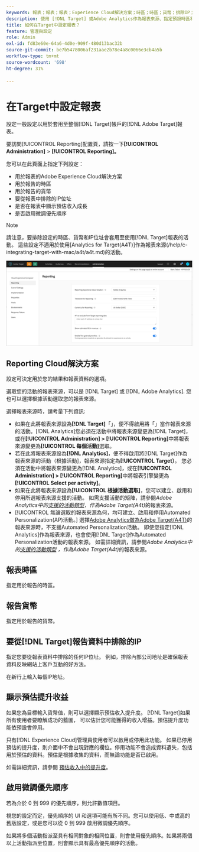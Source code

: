 ```yaml
---
keywords: 報表；報表；報表；Experience Cloud解決方案；時區；時區；貨幣；排除IP；預估收入提升度；收入提升度；微調優先順序
description: 使用 [!DNL Target] 或Adobe Analytics作為報表來源、指定預設時區和貨幣格式、新增要從報表中排除的IP位址等。
title: 如何在Target中設定報表？
feature: 管理與設定
role: Admin
exl-id: fd83e60e-64a6-4d0e-909f-480d13bac32b
source-git-commit: be7b5478006af231aae2b78e4a8c0066e3cb4a5b
workflow-type: tm+mt
source-wordcount: '698'
ht-degree: 31%

---
```


# 在Target中設定報表

設定一般設定以用於套用至整個[!DNL Target]帳戶的[!DNL Adobe Target]報表。

要訪問[!UICONTROL Reporting]配置頁，請按一下&#x200B;**[!UICONTROL Administration]** > **[!UICONTROL Reporting]。**

您可以在此頁面上指定下列設定：

* 用於報表的Adobe Experience Cloud解決方案
* 用於報告的時區
* 用於報告的貨幣
* 要從報表中排除的IP位址
* 是否在報表中顯示預估收入成長
* 是否啟用微調優先順序

>[!NOTE]
>
>請注意，要排除設定的時區、貨幣和IP位址會套用至使用[!DNL Target]報表的活動。 這些設定不適用於使用[Analytics for Target(A4T)]作為報表來源(/help/c-integrating-target-with-mac/a4t/a4t.md)的活動。

![報表頁面](/help/administrating-target/assets/reporting.png)

## Reporting Cloud解決方案

設定可決定用於您的結果和報表資料的選項。

選取您的活動的報表來源，可以是 [!DNL Target] 或 [!DNL Adobe Analytics]. 您也可以選擇根據活動選取您的報表來源。

選擇報表來源時，請考量下列資訊:

* 如果在此將報表來源設為&#x200B;**[!DNL Target]**「」，便不得啟用將「」當作報表來源的活動。[!DNL Analytics]您必須在活動中將報表來源變更為[!DNL Target]，或在&#x200B;**[!UICONTROL Administration] > [!UICONTROL Reporting]**&#x200B;中將報表來源變更為&#x200B;**[!UICONTROL 每個活動]**&#x200B;選取。
* 若在此將報表來源設為&#x200B;**[!DNL Analytics]**，便不得啟用將[!DNL Target]作為報表來源的活動（根據活動]，報表來源指定為&#x200B;**[!UICONTROL Target）**。 您必須在活動中將報表來源變更為[!DNL Analytics]，或在&#x200B;**[!UICONTROL Administration] > [!UICONTROL Reporting]**&#x200B;中將報表引擎變更為&#x200B;**[!UICONTROL Select per activity]**。
* 如果在此將報表來源設為&#x200B;**[!UICONTROL 根據活動選取]**，您可以建立、啟用和停用所選報表來源支援的活動。 如需支援活動的矩陣，請參閱&#x200B;*Adobe Analytics中的[支援的活動類型](/help/c-integrating-target-with-mac/a4t/a4t.md#section_F487896214BF4803AF78C552EF1669AA)，作為Adobe Target(A4t)*&#x200B;的報表來源。
* [!UICONTROL 無論選取的報表來源為何，均可建立、啟用和停用Automated Personalization(AP)活動。] 選擇[Adobe Analytics做為Adobe Target(A4T)](/help/c-integrating-target-with-mac/a4t/a4t.md)的報表來源時，不支援Automated Personalization活動。 即使您指定[!DNL Analytics]作為報表來源，也會使用[!DNL Target]作為Automated Personalization活動的報表來源。 如需詳細資訊，請參閱&#x200B;*Adobe Analytics中的[支援的活動類型](/help/c-integrating-target-with-mac/a4t/a4t.md#section_F487896214BF4803AF78C552EF1669AA) ，作為Adobe Target(A4t)*&#x200B;的報表來源。

## 報表時區

指定用於報告的時區。

## 報告貨幣

指定用於報告的貨幣。

## 要從[!DNL Target]報告資料中排除的IP

指定您要從報表資料中排除的任何IP位址。 例如，排除內部公司地址是確保報表資料反映網站上客戶互動的好方法。

在新行上輸入每個IP地址。

## 顯示預估提升收益

如果您為目標輸入貨幣值，則可以選擇顯示預估收入提升度。 [!DNL Target]如果所有使用者要瞭解成功的藍圖， 可以估計您可能獲得的收入增益。預估提升度功能依預設會停用。

只有[!DNL Experience Cloud]管理員使用者可以啟用或停用此功能。 如果已停用預估的提升度，則介面中不會出現對應的欄位。停用功能不會造成資料遺失，包括用於預估的資料。預估是根據收集的資料，而無論功能是否已啟用。

如需詳細資訊，請參閱 [預估收入中的提升度](/help/administrating-target/r-target-account-preferences/estimating-lift-in-revenue.md)。

## 啟用微調優先順序

若為介於 0 到 999 的優先順序，則允許數值項目。

視您的設定而定，優先順序的 UI 和選項可能有所不同。您可以使用低、中或高的舊版設定，或是您可以從 0 到 999 啟用微調優先順序。

如果將多個活動指派至具有相同對象的相同位置，則會使用優先順序。如果將兩個以上活動指派至位置，則會顯示具有最高優先順序的活動。
